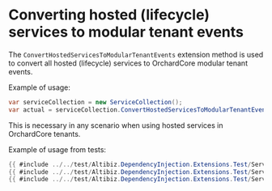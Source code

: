 # Converting hosted (lifecycle) services to modular tenant events

The `ConvertHostedServicesToModularTenantEvents` extension method is used to
convert all hosted (lifecycle) services to OrchardCore modular tenant events.

Example of usage:

```cs
var serviceCollection = new ServiceCollection();
var actual = serviceCollection.ConvertHostedServicesToModularTenantEvents();
```

This is necessary in any scenario when using hosted services in OrchardCore
tenants.

Example of usage from tests:

<!-- markdownlint-disable MD013 -->

```cs
{{ #include ../../test/Altibiz.DependencyInjection.Extensions.Test/ServiceCollectionExtensionsTest.cs:1:7 }}
{{ #include ../../test/Altibiz.DependencyInjection.Extensions.Test/ServiceCollectionExtensionsTest.cs:151:246 }}
{{ #include ../../test/Altibiz.DependencyInjection.Extensions.Test/ServiceCollectionExtensionsTest.cs:247: }}
```

<!-- markdownlint-enable MD013 -->

